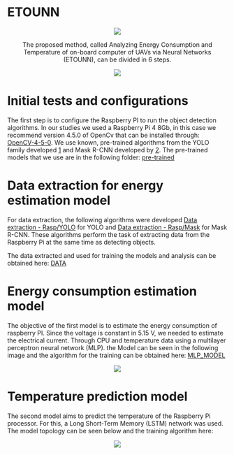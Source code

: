 # ETOUNN
<p align="center">
  <img src="https://user-images.githubusercontent.com/84810481/155543417-51c626b9-6250-493c-9a97-64516ab42df7.png">
</p>
<p align="center">
The proposed method, called Analyzing Energy Consumption and Temperature of on-board computer of UAVs via Neural Networks (ETOUNN), can be divided in 6 steps.
</p>
<p align="center">
 <img src="https://user-images.githubusercontent.com/84810481/155544944-cec2f9a3-772d-4ae7-8842-86f10175ccae.png">
</p>

# Initial tests and configurations
The first step is to configure the Raspberry PI to run the object detection algorithms. In our studies we used a Raspberry Pi 4 8Gb, in this case we recommend version 4.5.0 of OpenCv that can be installed through: [OpenCV-4-5-0](https://github.com/RenatoMaximiano/ETOUNN/blob/main/OpenCV-4-5-0.sh).
We use known, pre-trained algorithms from the YOLO family developed [1](https://github.com/AlexeyAB/darknet) and Mask R-CNN developed by [2](https://github.com/escoladeestudantes/opencv/tree/main/22_ObjectDetection_Mask-RCNN_Inception_v2_COCO). The pre-trained models that we use are in the following folder: [pre-trained](https://drive.google.com/drive/folders/1fAw1LLeFAWj5KCKIHldxqFhxjPC5ZnkI?usp=sharing)

# Data extraction for energy estimation model
For data extraction, the following algorithms were developed [Data extraction - Rasp/YOLO](https://github.com/RenatoMaximiano/ETOUNN/blob/main/Data_extraction/Paralelo_Yolo.py) for YOLO and [Data extraction - Rasp/Mask](https://github.com/RenatoMaximiano/ETOUNN/blob/main/Data_extraction/Paralelo_Mask.py) for Mask R-CNN. These algorithms perform the task of extracting data from the Raspberry Pi at the same time as detecting objects.

The data extracted and used for training the models and analysis can be obtained here: [DATA](https://github.com/RenatoMaximiano/ETOUNN/tree/main/DATA)

#  Energy consumption estimation model
The objective of the first model is to estimate the energy consumption of raspberry PI. Since the voltage is constant in 5.15 V, we needed to estimate the electrical current. Through CPU and temperature data using a multilayer perceptron neural network (MLP). the Model can be seen in the following image and the algorithm for the training can be obtained here: [MLP_MODEL](https://github.com/RenatoMaximiano/ETOUNN/blob/main/Models/mlp_finalipynb.py)

<p align="center">
  <img src="https://user-images.githubusercontent.com/84810481/155583888-23c20e22-c044-4c58-a808-f751ed5b5d40.png">
</p>

# Temperature prediction model
The second model aims to predict the temperature of the Raspberry Pi processor. For this, a Long Short-Term Memory (LSTM) network was used. The model topology can be seen below and the training algorithm here:

<p align="center">
  <img src="https://user-images.githubusercontent.com/84810481/155585545-2d894252-54e5-48a7-80eb-adf8f76df02b.png">
</p>

